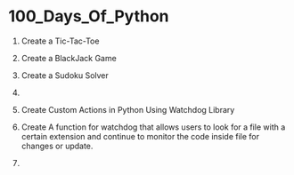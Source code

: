 # 100_Days_Of_Python

1. Create a Tic-Tac-Toe
2. Create a BlackJack Game
3. Create a Sudoku Solver
4.  


61. Create Custom Actions in Python Using Watchdog Library
62. Create A function for watchdog that allows users to look for a file with a certain extension and continue to monitor the code inside file for changes or update.
63. 
 
